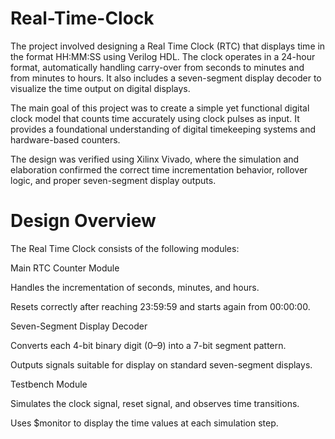 # Real-Time-Clock
The project involved designing a Real Time Clock (RTC) that displays time in the format HH:MM:SS using Verilog HDL. The clock operates in a 24-hour format, automatically handling carry-over from seconds to minutes and from minutes to hours. It also includes a seven-segment display decoder to visualize the time output on digital displays.

The main goal of this project was to create a simple yet functional digital clock model that counts time accurately using clock pulses as input. It provides a foundational understanding of digital timekeeping systems and hardware-based counters.

The design was verified using Xilinx Vivado, where the simulation and elaboration confirmed the correct time incrementation behavior, rollover logic, and proper seven-segment display outputs.

# Design Overview

The Real Time Clock consists of the following modules:

Main RTC Counter Module

Handles the incrementation of seconds, minutes, and hours.

Resets correctly after reaching 23:59:59 and starts again from 00:00:00.

Seven-Segment Display Decoder

Converts each 4-bit binary digit (0–9) into a 7-bit segment pattern.

Outputs signals suitable for display on standard seven-segment displays.

Testbench Module

Simulates the clock signal, reset signal, and observes time transitions.

Uses $monitor to display the time values at each simulation step.
